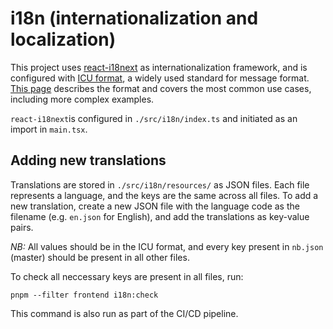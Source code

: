 # i18n (internationalization and localization)

This project uses [react-i18next](https://react.i18next.com/) as internationalization framework, and is configured
with [ICU format](https://react.i18next.com/misc/using-with-icu-format), a widely used standard for message format.
[This page](https://unicode-org.github.io/icu/userguide/format_parse/messages/) describes the format and covers the most common use cases, including more complex examples.

`react-i18next`is configured in `./src/i18n/index.ts` and initiated as an import in `main.tsx`.

## Adding new translations

Translations are stored in `./src/i18n/resources/` as JSON files. Each file represents a language, and the keys are the same across all files.
To add a new translation, create a new JSON file with the language code as the filename (e.g. `en.json` for English), and add the translations as key-value pairs.

*NB:* All values should be in the ICU format, and every key present in `nb.json` (master) should be present in all other files.

To check all neccessary keys are present in all files, run:
```
pnpm --filter frontend i18n:check
```
This command is also run as part of the CI/CD pipeline.
